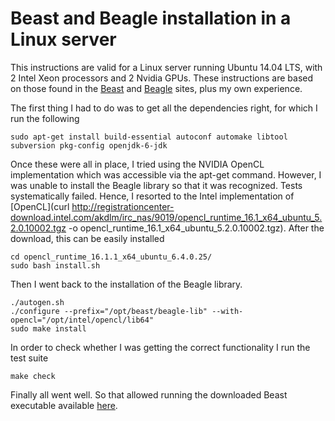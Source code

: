 # Beast and Beagle installation in a Linux server

This instructions are valid for a Linux server running Ubuntu 14.04 LTS, with
2 Intel Xeon processors and 2 Nvidia GPUs. These instructions are based on
those found in the [Beast](http://beast.bio.ed.ac.uk/BEAGLE) and 
[Beagle](https://github.com/beagle-dev/beagle-lib/wiki/LinuxInstallInstructions) 
sites, plus my own experience.

The first thing I had to do was to get all the dependencies right, for which I run
the following
```
sudo apt-get install build-essential autoconf automake libtool subversion pkg-config openjdk-6-jdk
```

Once these were all in place, I tried using the NVIDIA OpenCL implementation 
which was accessible via the apt-get command. However, I was unable to install
the Beagle library so that it was recognized. Tests systematically failed. 
Hence, I resorted to the Intel implementation of 
[OpenCL](curl http://registrationcenter-download.intel.com/akdlm/irc_nas/9019/opencl_runtime_16.1_x64_ubuntu_5.2.0.10002.tgz -o opencl_runtime_16.1_x64_ubuntu_5.2.0.10002.tgz).  After the download, this can be easily installed 

```
cd opencl_runtime_16.1.1_x64_ubuntu_6.4.0.25/
sudo bash install.sh
```

Then I went back to the installation of the Beagle library.

```
./autogen.sh
./configure --prefix="/opt/beast/beagle-lib" --with-opencl="/opt/intel/opencl/lib64"
sudo make install
```

In order to check whether I was getting the correct functionality I run the 
test suite 

```
make check
```

Finally all went well. So that allowed running the downloaded Beast executable available 
[here](https://github.com/beast-dev/beast-mcmc/releases/download/v1.8.3/BEASTv1.8.3.tgz).

